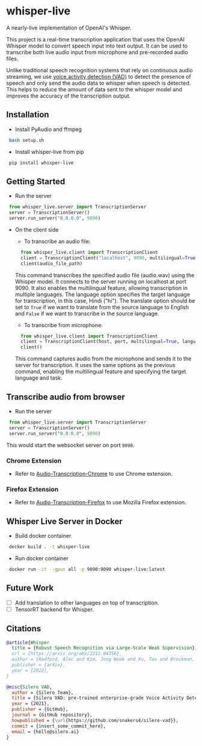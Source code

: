 # whisper-live
A nearly-live implementation of OpenAI's Whisper.

This project is a real-time transcription application that uses the OpenAI Whisper model to convert speech input into text output. It can be used to transcribe both live audio input from microphone and pre-recorded audio files.

Unlike traditional speech recognition systems that rely on continuous audio streaming, we use [voice activity detection (VAD)](https://github.com/snakers4/silero-vad) to detect the presence of speech and only send the audio data to whisper when speech is detected. This helps to reduce the amount of data sent to the whisper model and improves the accuracy of the transcription output.

## Installation
- Install PyAudio and ffmpeg
```bash
 bash setup.sh
```

- Install whisper-live from pip
```bash
 pip install whisper-live
```

## Getting Started
- Run the server
```python
 from whisper_live.server import TranscriptionServer
 server = TranscriptionServer()
 server.run_server("0.0.0.0", 9090)
```

- On the client side
    - To transcribe an audio file:
    ```python
      from whisper_live.client import TranscriptionClient
      client = TranscriptionClient("localhost", 9090, multilingual=True, language="hi", translate=True)
      client(audio_file_path)
    ```
    This command transcribes the specified audio file (audio.wav) using the Whisper model. It connects to the server running on localhost at port 9090. It also enables the multilingual feature, allowing transcription in multiple languages. The language option specifies the target language for transcription, in this case, Hindi ("hi"). The translate option should be set to `True` if we want to translate from the source language to English and `False` if we want to transcribe in the source language.

    - To transcribe from microphone:
    ```python
      from whisper_live.client import TranscriptionClient
      client = TranscriptionClient(host, port, multilingual=True, language="hi", translate=True)
      client()
    ```
    This command captures audio from the microphone and sends it to the server for transcription. It uses the same options as the previous command, enabling the multilingual feature and specifying the target language and task.


## Transcribe audio from browser
- Run the server
```python
 from whisper_live.server import TranscriptionServer
 server = TranscriptionServer()
 server.run_server("0.0.0.0", 9090)
```
This would start the websocket server on port ```9090```.

### Chrome Extension
- Refer to [Audio-Transcription-Chrome](https://github.com/collabora/whisper-live/tree/main/Audio-Transcription-Chrome#readme) to use Chrome extension.

### Firefox Extension
- Refer to [Audio-Transcription-Firefox](https://github.com/collabora/whisper-live/tree/main/Audio-Transcription-Firefox#readme) to use Mozilla Firefox extension.

## Whisper Live Server in Docker
- Build docker container
```bash
 docker build . -t whisper-live
```

- Run docker container
```bash
 docker run -it --gpus all -p 9090:9090 whisper-live:latest
```

## Future Work
- [ ] Add translation to other languages on top of transcription.
- [ ] TensorRT backend for Whisper.

## Citations
```bibtex
@article{Whisper
  title = {Robust Speech Recognition via Large-Scale Weak Supervision},
  url = {https://arxiv.org/abs/2212.04356},
  author = {Radford, Alec and Kim, Jong Wook and Xu, Tao and Brockman, Greg and McLeavey, Christine and Sutskever, Ilya},
  publisher = {arXiv},
  year = {2022},
}
```

```bibtex
@misc{Silero VAD,
  author = {Silero Team},
  title = {Silero VAD: pre-trained enterprise-grade Voice Activity Detector (VAD), Number Detector and Language Classifier},
  year = {2021},
  publisher = {GitHub},
  journal = {GitHub repository},
  howpublished = {\url{https://github.com/snakers4/silero-vad}},
  commit = {insert_some_commit_here},
  email = {hello@silero.ai}
}
